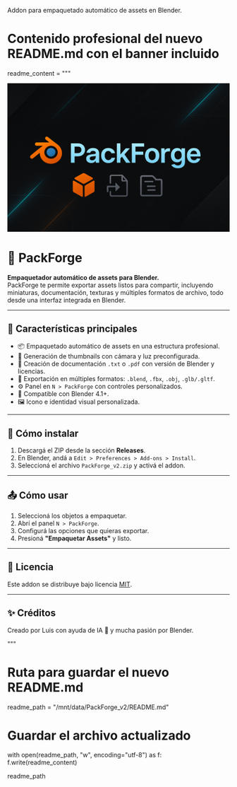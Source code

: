 

Addon para empaquetado automático de assets en Blender.
# Contenido profesional del nuevo README.md con el banner incluido
readme_content = """<p align="center">
  <img src="docs/packforge_banner.png" alt="PackForge Banner" />
</p>

# 🧰 PackForge

**Empaquetador automático de assets para Blender.**  
PackForge te permite exportar assets listos para compartir, incluyendo miniaturas, documentación, texturas y múltiples formatos de archivo, todo desde una interfaz integrada en Blender.

---

## 🚀 Características principales

- 📦 Empaquetado automático de assets en una estructura profesional.
- 🎨 Generación de thumbnails con cámara y luz preconfigurada.
- 🧾 Creación de documentación `.txt` o `.pdf` con versión de Blender y licencias.
- 💾 Exportación en múltiples formatos: `.blend`, `.fbx`, `.obj`, `.glb/.gltf`.
- ⚙️ Panel en `N > PackForge` con controles personalizados.
- 🧩 Compatible con Blender 4.1+.
- 🖼️ Icono e identidad visual personalizada.

---
## 🧪 Cómo instalar

1. Descargá el ZIP desde la sección **Releases**.
2. En Blender, andá a `Edit > Preferences > Add-ons > Install`.
3. Seleccioná el archivo `PackForge_v2.zip` y activá el addon.

---

## 📤 Cómo usar

1. Seleccioná los objetos a empaquetar.
2. Abrí el panel `N > PackForge`.
3. Configurá las opciones que quieras exportar.
4. Presioná **"Empaquetar Assets"** y listo.

---

## 📘 Licencia

Este addon se distribuye bajo licencia [MIT](LICENSE).

---

## ✨ Créditos

Creado por Luis con ayuda de IA 🤖 y mucha pasión por Blender.

"""

# Ruta para guardar el nuevo README.md
readme_path = "/mnt/data/PackForge_v2/README.md"

# Guardar el archivo actualizado
with open(readme_path, "w", encoding="utf-8") as f:
    f.write(readme_content)

readme_path
